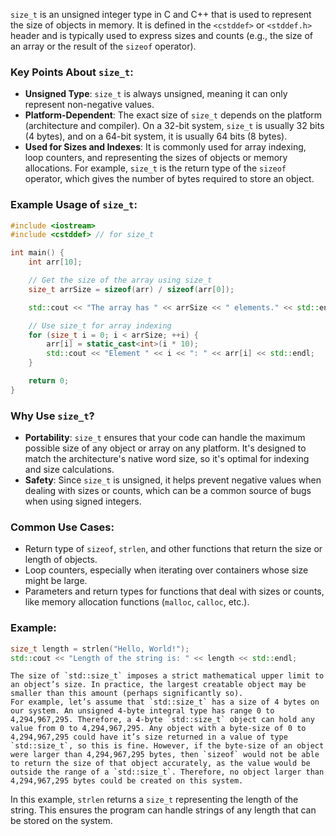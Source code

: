 `size_t` is an unsigned integer type in C and C++ that is used to represent the size of objects in memory. It is defined in the `<cstddef>` or `<stddef.h>` header and is typically used to express sizes and counts (e.g., the size of an array or the result of the `sizeof` operator).

### Key Points About `size_t`:
- **Unsigned Type**: `size_t` is always unsigned, meaning it can only represent non-negative values.
- **Platform-Dependent**: The exact size of `size_t` depends on the platform (architecture and compiler). On a 32-bit system, `size_t` is usually 32 bits (4 bytes), and on a 64-bit system, it is usually 64 bits (8 bytes).
- **Used for Sizes and Indexes**: It is commonly used for array indexing, loop counters, and representing the sizes of objects or memory allocations. For example, `size_t` is the return type of the `sizeof` operator, which gives the number of bytes required to store an object.

### Example Usage of `size_t`:

```cpp
#include <iostream>
#include <cstddef> // for size_t

int main() {
    int arr[10];

    // Get the size of the array using size_t
    size_t arrSize = sizeof(arr) / sizeof(arr[0]);

    std::cout << "The array has " << arrSize << " elements." << std::endl;

    // Use size_t for array indexing
    for (size_t i = 0; i < arrSize; ++i) {
        arr[i] = static_cast<int>(i * 10);
        std::cout << "Element " << i << ": " << arr[i] << std::endl;
    }

    return 0;
}
```

### Why Use `size_t`?
- **Portability**: `size_t` ensures that your code can handle the maximum possible size of any object or array on any platform. It's designed to match the architecture's native word size, so it's optimal for indexing and size calculations.
- **Safety**: Since `size_t` is unsigned, it helps prevent negative values when dealing with sizes or counts, which can be a common source of bugs when using signed integers.

### Common Use Cases:
- Return type of `sizeof`, `strlen`, and other functions that return the size or length of objects.
- Loop counters, especially when iterating over containers whose size might be large.
- Parameters and return types for functions that deal with sizes or counts, like memory allocation functions (`malloc`, `calloc`, etc.).

### Example:

```cpp
size_t length = strlen("Hello, World!");
std::cout << "Length of the string is: " << length << std::endl;
```

```ad-note
The size of `std::size_t` imposes a strict mathematical upper limit to an object’s size. In practice, the largest creatable object may be smaller than this amount (perhaps significantly so).
For example, let’s assume that `std::size_t` has a size of 4 bytes on our system. An unsigned 4-byte integral type has range 0 to 4,294,967,295. Therefore, a 4-byte `std::size_t` object can hold any value from 0 to 4,294,967,295. Any object with a byte-size of 0 to 4,294,967,295 could have it’s size returned in a value of type `std::size_t`, so this is fine. However, if the byte-size of an object were larger than 4,294,967,295 bytes, then `sizeof` would not be able to return the size of that object accurately, as the value would be outside the range of a `std::size_t`. Therefore, no object larger than 4,294,967,295 bytes could be created on this system.
```

In this example, `strlen` returns a `size_t` representing the length of the string. This ensures the program can handle strings of any length that can be stored on the system.